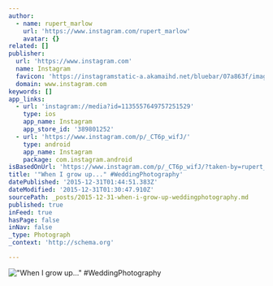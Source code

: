 ```yaml
---
author:
  - name: rupert_marlow
    url: 'https://www.instagram.com/rupert_marlow'
    avatar: {}
related: []
publisher:
  url: 'https://www.instagram.com'
  name: Instagram
  favicon: 'https://instagramstatic-a.akamaihd.net/bluebar/07a863f/images/ico/favicon.ico'
  domain: www.instagram.com
keywords: []
app_links:
  - url: 'instagram://media?id=1135557649757251529'
    type: ios
    app_name: Instagram
    app_store_id: '389801252'
  - url: 'https://www.instagram.com/p/_CT6p_wifJ/'
    type: android
    app_name: Instagram
    package: com.instagram.android
isBasedOnUrl: 'https://www.instagram.com/p/_CT6p_wifJ/?taken-by=rupert_marlow'
title: '"When I grow up..." #WeddingPhotography'
datePublished: '2015-12-31T01:44:51.383Z'
dateModified: '2015-12-31T01:30:47.910Z'
sourcePath: _posts/2015-12-31-when-i-grow-up-weddingphotography.md
published: true
inFeed: true
hasPage: false
inNav: false
_type: Photograph
_context: 'http://schema.org'

---
```

!["When I grow up&period;&period;&period;" &num;WeddingPhotography](https://scontent.cdninstagram.com/hphotos-xpt1/t51.2885-15/s640x640/sh0.08/e35/12362278_1952223201669844_1874484554_n.jpg)
